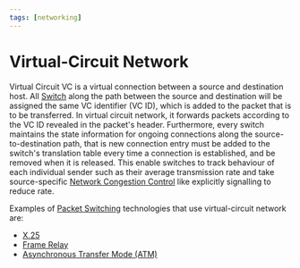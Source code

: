 ```yaml
---
tags: [networking]
---
```


# Virtual-Circuit Network

Virtual Circuit VC is a virtual connection between a source and destination
host. All [Switch](202207051907.md) along the path between the source and
destination will be assigned the same VC identifier (VC ID), which is added to
the packet that is to be transferred. In virtual circuit network, it forwards
packets according to the VC ID revealed in the packet's header. Furthermore,
every switch maintains the state information for ongoing connections along the
source-to-destination path, that is new connection entry must be added to the
switch's translation table every time a connection is established, and be
removed when it is released. This enable switches to track behaviour of each
individual sender such as their average transmission rate and take
source-specific [Network Congestion Control](202304261436.md) like explicitly
signalling to reduce rate.

Examples of [Packet Switching](202207150848.md) technologies that use
virtual-circuit network are:
- [X.25](202303141358.md)
- [Frame Relay](202208291308.md)
- [Asynchronous Transfer Mode (ATM)](202209221012.md)

